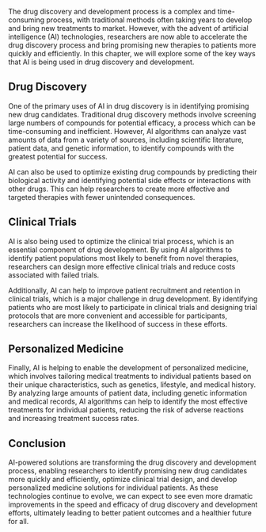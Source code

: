 
The drug discovery and development process is a complex and time-consuming process, with traditional methods often taking years to develop and bring new treatments to market. However, with the advent of artificial intelligence (AI) technologies, researchers are now able to accelerate the drug discovery process and bring promising new therapies to patients more quickly and efficiently. In this chapter, we will explore some of the key ways that AI is being used in drug discovery and development.

Drug Discovery
--------------

One of the primary uses of AI in drug discovery is in identifying promising new drug candidates. Traditional drug discovery methods involve screening large numbers of compounds for potential efficacy, a process which can be time-consuming and inefficient. However, AI algorithms can analyze vast amounts of data from a variety of sources, including scientific literature, patient data, and genetic information, to identify compounds with the greatest potential for success.

AI can also be used to optimize existing drug compounds by predicting their biological activity and identifying potential side effects or interactions with other drugs. This can help researchers to create more effective and targeted therapies with fewer unintended consequences.

Clinical Trials
---------------

AI is also being used to optimize the clinical trial process, which is an essential component of drug development. By using AI algorithms to identify patient populations most likely to benefit from novel therapies, researchers can design more effective clinical trials and reduce costs associated with failed trials.

Additionally, AI can help to improve patient recruitment and retention in clinical trials, which is a major challenge in drug development. By identifying patients who are most likely to participate in clinical trials and designing trial protocols that are more convenient and accessible for participants, researchers can increase the likelihood of success in these efforts.

Personalized Medicine
---------------------

Finally, AI is helping to enable the development of personalized medicine, which involves tailoring medical treatments to individual patients based on their unique characteristics, such as genetics, lifestyle, and medical history. By analyzing large amounts of patient data, including genetic information and medical records, AI algorithms can help to identify the most effective treatments for individual patients, reducing the risk of adverse reactions and increasing treatment success rates.

Conclusion
----------

AI-powered solutions are transforming the drug discovery and development process, enabling researchers to identify promising new drug candidates more quickly and efficiently, optimize clinical trial design, and develop personalized medicine solutions for individual patients. As these technologies continue to evolve, we can expect to see even more dramatic improvements in the speed and efficacy of drug discovery and development efforts, ultimately leading to better patient outcomes and a healthier future for all.
